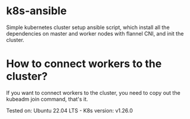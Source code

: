 # k8s-ansible
Simple kubernetes cluster setup ansible script, which install all the dependencies on master and worker nodes with flannel CNI, and init the cluster.

# How to connect workers to the cluster?

If you want to connect workers to the cluster, you need to copy out the kubeadm join command, that's it.


Tested on:
Ubuntu 22.04 LTS - K8s version: v1.26.0